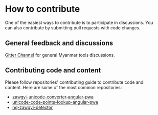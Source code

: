 # How to contribute

One of the easiest ways to contribute is to participate in discussions. You can also contribute by submitting pull requests with code changes.

## General feedback and discussions

[Gitter Channel](https://badges.gitter.im/myanmartools/community) for general Myanmar tools discussions.

## Contributing code and content

Please follow repositories' contributing guide to contribute code and content. Here are some of the most common repositories:

* [zawgyi-unicode-converter-angular-pwa](https://github.com/myanmartools/zawgyi-unicode-converter-angular-pwa)
* [unicode-code-points-lookup-angular-pwa](https://github.com/myanmartools/unicode-code-points-lookup-angular-pwa)
* [ng-zawgyi-detector](https://github.com/myanmartools/ng-zawgyi-detector)